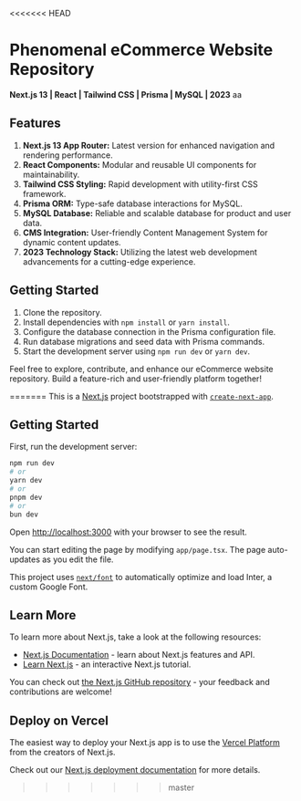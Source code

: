 <<<<<<< HEAD
# Phenomenal eCommerce Website Repository

**Next.js 13 | React | Tailwind CSS | Prisma | MySQL | 2023**
aa
## Features

1. **Next.js 13 App Router:** Latest version for enhanced navigation and rendering performance.
2. **React Components:** Modular and reusable UI components for maintainability.
3. **Tailwind CSS Styling:** Rapid development with utility-first CSS framework.
4. **Prisma ORM:** Type-safe database interactions for MySQL.
5. **MySQL Database:** Reliable and scalable database for product and user data.
6. **CMS Integration:** User-friendly Content Management System for dynamic content updates.
7. **2023 Technology Stack:** Utilizing the latest web development advancements for a cutting-edge experience.

## Getting Started

1. Clone the repository.
2. Install dependencies with `npm install` or `yarn install`.
3. Configure the database connection in the Prisma configuration file.
4. Run database migrations and seed data with Prisma commands.
5. Start the development server using `npm run dev` or `yarn dev`.

Feel free to explore, contribute, and enhance our eCommerce website repository. Build a feature-rich and user-friendly platform together!

=======
This is a [Next.js](https://nextjs.org/) project bootstrapped with [`create-next-app`](https://github.com/vercel/next.js/tree/canary/packages/create-next-app).

## Getting Started

First, run the development server:

```bash
npm run dev
# or
yarn dev
# or
pnpm dev
# or
bun dev
```

Open [http://localhost:3000](http://localhost:3000) with your browser to see the result.

You can start editing the page by modifying `app/page.tsx`. The page auto-updates as you edit the file.

This project uses [`next/font`](https://nextjs.org/docs/basic-features/font-optimization) to automatically optimize and load Inter, a custom Google Font.

## Learn More

To learn more about Next.js, take a look at the following resources:

- [Next.js Documentation](https://nextjs.org/docs) - learn about Next.js features and API.
- [Learn Next.js](https://nextjs.org/learn) - an interactive Next.js tutorial.

You can check out [the Next.js GitHub repository](https://github.com/vercel/next.js/) - your feedback and contributions are welcome!

## Deploy on Vercel

The easiest way to deploy your Next.js app is to use the [Vercel Platform](https://vercel.com/new?utm_medium=default-template&filter=next.js&utm_source=create-next-app&utm_campaign=create-next-app-readme) from the creators of Next.js.

Check out our [Next.js deployment documentation](https://nextjs.org/docs/deployment) for more details.
>>>>>>> master
